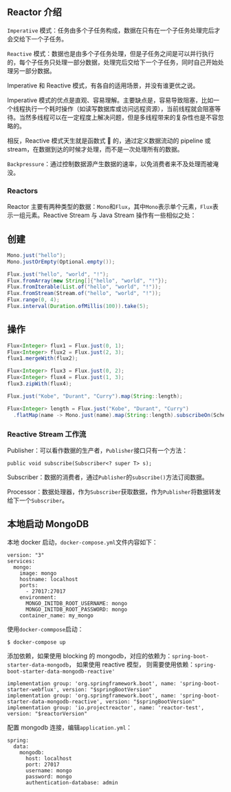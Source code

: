 ## Reactor 介绍

`Imperative` 模式：任务由多个子任务构成，数据在只有在一个子任务处理完后才会交给下一个子任务。

`Reactive` 模式：数据也是由多个子任务处理，但是子任务之间是可以并行执行的，每个子任务只处理一部分数据，处理完后交给下一个子任务，同时自己开始处理另一部分数据。

Imperative 和 Reactive 模式，有各自的适用场景，并没有谁更优之说。

Imperative 模式的优点是直观、容易理解。主要缺点是，容易导致阻塞，比如一个线程执行一个耗时操作（如读写数据库或访问远程资源），当前线程就会阻塞等待。当然多线程可以在一定程度上解决问题，但是多线程带来的复杂性也是不容忽略的。

相反，Reactive 模式天生就是函数式  的，通过定义数据流动的 pipeline 或 stream，在数据到达的时候才处理，而不是一次处理所有的数据。

`Backpressure`：通过控制数据源产生数据的速率，以免消费者来不及处理而被淹没。

### Reactors

Reactor 主要有两种类型的数据：`Mono`和`Flux`，其中`Mono`表示单个元素，`Flux`表示一组元素。Reactive Stream 与 Java Stream 操作有一些相似之处：

## 创建

```java
Mono.just("hello");
Mono.justOrEmpty(Optional.empty());

Flux.just("hello", "world", "!");
Flux.fromArray(new String[]{"hello", "world", "!"});
Flux.fromIterable(List.of("hello", "world", "!"));
Flux.fromStream(Stream.of("hello", "world", "!"));
Flux.range(0, 4);
Flux.interval(Duration.ofMillis(100)).take(5);
```

## 操作

```java
Flux<Integer> flux1 = Flux.just(0, 1);
Flux<Integer> flux2 = Flux.just(2, 3);
flux1.mergeWith(flux2);

Flux<Integer> flux3 = Flux.just(0, 2);
Flux<Integer> flux4 = Flux.just(1, 3);
flux3.zipWith(flux4);

Flux.just("Kobe", "Durant", "Curry").map(String::length);

Flux<Integer> length = Flux.just("Kobe", "Durant", "Curry")
  .flatMap(name -> Mono.just(name).map(String::length).subscribeOn(Schedulers.parallel()));
```

### Reactive Stream 工作流

Publisher：可以看作数据的生产者，`Publisher`接口只有一个方法：

    public void subscribe(Subscriber<? super T> s);

Subscriber：数据的消费者，通过`Publisher`的`subscribe()`方法订阅数据。

Processor：数据处理器，作为`Subscriber`获取数据，作为`Publisher`将数据转发给下一个`Subscriber`。

## 本地启动 MongoDB

本地 docker 启动，`docker-compose.yml`文件内容如下：

    version: "3"
    services:
      mongo:
        image: mongo
        hostname: localhost
        ports:
          - 27017:27017
        environment:
          MONGO_INITDB_ROOT_USERNAME: mongo
          MONGO_INITDB_ROOT_PASSWORD: mongo
        container_name: my_mongo

使用`docker-commpose`启动：

    $ docker-compose up

添加依赖，如果使用 blocking 的 mongodb，对应的依赖为：`spring-boot-starter-data-mongodb`， 如果使用 reactive 模型，
则需要使用依赖：`spring-boot-starter-data-mongodb-reactive'`

    implementation group: 'org.springframework.boot', name: 'spring-boot-starter-webflux', version: "$springBootVersion"
    implementation group: 'org.springframework.boot', name: 'spring-boot-starter-data-mongodb-reactive', version: "$springBootVersion"
    implementation group: 'io.projectreactor', name: 'reactor-test', version: "$reactorVersion"

配置 mongodb 连接，编辑`application.yml`：

    spring:
      data:
        mongodb:
          host: localhost
          port: 27017
          username: mongo
          password: mongo
          authentication-database: admin

##
